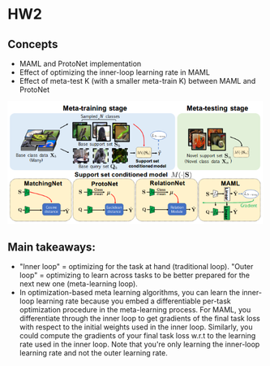 # HW2

## Concepts
* MAML and ProtoNet implementation
* Effect of optimizing the inner-loop learning rate in MAML
* Effect of meta-test K (with a smaller meta-train K) between MAML and ProtoNet 

![MAML vs. ProtoNet](maml_vs_protonet_diagram.png "It's the support-set-conditioned model that differs between MAML and ProtoNet. Image credit: Chen et al 2019 (1904.04232)")

## Main takeaways:
* "Inner loop" = optimizing for the task at hand (traditional loop). "Outer loop" = optimizing to learn across tasks to be better prepared for the next new one (meta-learning loop).
* In optimization-based meta learning algorithms, you can learn the inner-loop learning rate because you embed a differentiable per-task optimization procedure in the meta-learning process. For MAML, you differentiate through the inner loop to get gradients of the final task loss with respect to the initial weights used in the inner loop. Similarly, you could compute the gradients of your final task loss w.r.t to the learning rate used in the inner loop. Note that you're only learning the inner-loop learning rate and not the outer learning rate.
